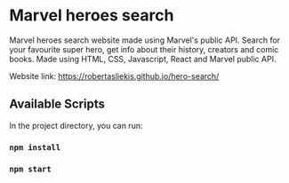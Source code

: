# Marvel heroes search

Marvel heroes search website made using Marvel's public API. Search for your favourite super hero, get info about their history, creators and comic books. Made using HTML, CSS, Javascript, React and Marvel public API.

Website link: https://robertasliekis.github.io/hero-search/

## Available Scripts

In the project directory, you can run:

### `npm install`

### `npm start`
